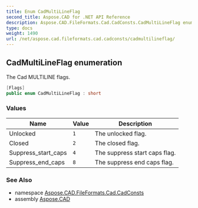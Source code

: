 ```yaml
---
title: Enum CadMultiLineFlag
second_title: Aspose.CAD for .NET API Reference
description: Aspose.CAD.FileFormats.Cad.CadConsts.CadMultiLineFlag enum. The Cad MULTILINE flags
type: docs
weight: 1490
url: /net/aspose.cad.fileformats.cad.cadconsts/cadmultilineflag/
---
```

## CadMultiLineFlag enumeration

The Cad MULTILINE flags.

```csharp
[Flags]
public enum CadMultiLineFlag : short
```

### Values

| Name | Value | Description |
| --- | --- | --- |
| Unlocked | `1` | The unlocked flag. |
| Closed | `2` | The closed flag. |
| Suppress_start_caps | `4` | The suppress start caps flag. |
| Suppress_end_caps | `8` | The suppress end caps flag. |

### See Also

* namespace [Aspose.CAD.FileFormats.Cad.CadConsts](../../aspose.cad.fileformats.cad.cadconsts/)
* assembly [Aspose.CAD](../../)


